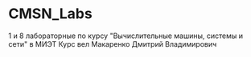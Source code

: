 # CMSN_Labs
1 и 8 лабораторные по курсу "Вычислительные машины, системы и сети" в МИЭТ
Курс вел Макаренко Дмитрий Владимирович
